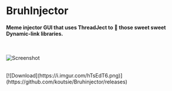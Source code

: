 # BruhInjector
#### Meme injector GUI that uses ThreadJect to 💉 those sweet sweet Dynamic-link libraries.
<br>

![Screenshot](https://i.imgur.com/L4mRDNT.png)

<br>
[![Download](https://i.imgur.com/hTsEdT6.png)](https://github.com/koutsie/Bruhinjector/releases) 
